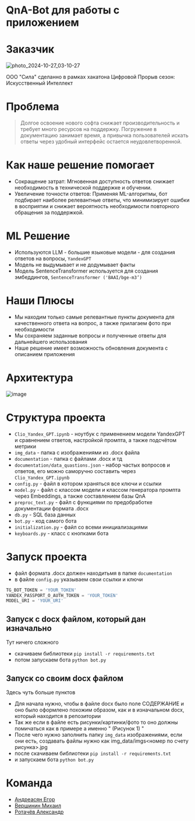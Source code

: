 # QnA-Bot для работы с приложением

# Заказчик

![photo_2024-10-27_03-10-27](https://github.com/user-attachments/assets/9de8ca00-f593-4853-9f7a-8529d03f7f20)

ООО "Сила" сделанно в рамках хакатона Цифровой Прорыв сезон: Искусственный Интеллект

# Проблема

> Долгое освоение нового софта снижает производительность и требует много ресурсов на поддержку. Погружение в документацию занимает время, а привычка пользователей искать ответы через удобный интерфейс остается неудовлетворенной.

# Как наше решение помогает

- Сокращение затрат: Мгновенная доступность ответов снижает необходимость в технической поддержке и обучении.
- Увеличение точности ответов: Применяя ML-алгоритмы, бот подбирает наиболее релевантные ответы, что минимизирует ошибки в восприятии и снижает вероятность необходимости повторного обращения за поддержкой.

# ML Решение

- Используются LLM - большие языковые модели - для создания ответов на вопросы, ```YandexGPT```
- Модель не выдумывает и не додумывает факты
- Модель SentenceTransformer используется для создания эмбеддингов, ```SentenceTransformer ('BAAI/bge-m3’)```

# Наши Плюсы
- Мы находим только самые релевантные пункты документа для качественного ответа на вопрос, а также прилагаем фото при необходимости
- Мы сохраняем заданные вопросы и полученные ответы для дальнейшего использования
- Наше решение имеет возможность обновления документа с описанием приложения


# Архитектура

![image](https://github.com/user-attachments/assets/51ba690b-7d09-45e9-aa38-bd03cd68ac35)

# Структура проекта

- ```Clio_Yandex_GPT.ipynb``` - ноутбук с применением модели YandexGPT и сравнением ответов, настройкой промпта, а также подсчётом метрики
- ```img_data``` - папка с изображениями из .docx файла
- ```documentation``` - папка с файлами .docx и тд
- ```documentation/data_quastions.json``` - набор частых вопросов и ответов, его можно саморучно составить через ```Clio_Yandex_GPT.ipynb```
- ```config.py``` - файл в котором храняться все ключи и ссылки
- ```model.py``` - файл с классом модели и классом генератора промпта через Embeddings, а также составлением базы QnA
- ```preproc_text.py``` - файл с функциями по предобработке документации формата .docx
- ```db.py``` - SQL база данных
- ```bot.py``` - код самого бота
- ```initialization.py``` - файл со всеми инициализациями
- ```keyboards.py``` - класс с кнопками бота

# Запуск проекта

- файл формата .docx должен находитьмя в папке ```documentation```
- в файле ```config.py``` указываем свои ссылки и ключи

```python
TG_BOT_TOKEN = 'YOUR_TOKEN'
YANDEX_PASSPORT_O_AUTH_TOKEN = 'YOUR_TOKEN'
MODEL_URI = 'YOUR_URI'
```

## Запуск с docx файлом, который дан изначально

Тут ничего сложного

- скачиваем библиотеки ```pip install -r requirements.txt```
- потом запускаем бота ```python bot.py```

## Запуск со своим docx файлом

Здесь чуть больше пунктов

- Для начала нужно, чтобы в файле docx было поле СОДЕРЖАНИЕ и оно было оформлено похожим образом, как и в изначальном docx, который находится в репозитории
- Так же если в файле есть рисунки/картинки/фото то оно должны помичаться как в примере а именно " (Рисунок 1) "
- После чего нужно заполнить папку ```img_data``` изображениями, если они есть, создавать файлы нужно как img_data/imgs<номер по счету рисунка>.jpg
- после скачиваем библиотеки ```pip install -r requirements.txt```
- и запускаем бота ```python bot.py```

# Команда 
- [Андреасян Егор](https://github.com/EgorAndrik)
- [Вершинин Михаил](https://github.com/Rasdafar128)
- [Ротачёв Александр](https://github.com/Sasha2810)
